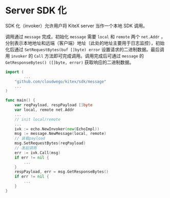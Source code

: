 # Server SDK 化

SDK 化（invoker）允许用户将 KiteX server 当作一个本地 SDK 调用。

调用通过 `message` 完成，初始化 `message` 需要 `local` 和 `remote` 两个 `net.Addr` ，分别表示本地地址和远端（客户端）地址（此处的地址主要用于日志监控），初始化后通过 `SetRequestBytes(buf []byte) error` 设置请求的二进制数据。最后调用 `invoker` 的 `Call` 方法即可完成调用。调用完成后可通过 `message` 的 `GetResponseBytes() ([]byte, error)` 获取响应的二进制数据。

```go
import (
		...
    "github.com/cloudwego/kitex/sdk/message"
  	...
)

func main() {
    var reqPayload, respPayload []byte
    var local, remote net.Addr
    ...
    // init local/remote
    ...
    ivk := echo.NewInvoker(new(EchoImpl))
    msg := message.NewMessage(local, remote)
    // 装载payload
    msg.SetRequestBytes(reqPayload)
    // 发起调用
    err := ivk.Call(msg)
    if err != nil {
        ...
    }
    respPayload, err = msg.GetResponseBytes()
    if err != nil {
        ...
    }
}
```